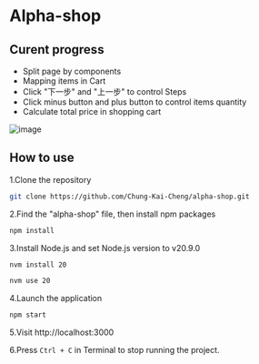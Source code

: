 # Alpha-shop

## Curent progress
- Split page by components
- Mapping items in Cart
- Click "下一步" and "上一步" to control Steps
- Click minus button and plus button to control items quantity
- Calculate total price in shopping cart

![image](https://github.com/Chung-Kai-Cheng/alpha-shop/assets/127296290/5d213757-1a56-4e3c-94f0-a637dfbff064)


## How to use

1.Clone the repository
```bash
git clone https://github.com/Chung-Kai-Cheng/alpha-shop.git
```

2.Find the "alpha-shop" file, then install npm packages
```bash
npm install
```

3.Install Node.js and set Node.js version to v20.9.0
```bash
nvm install 20
```
```bash
nvm use 20
```

4.Launch the application
```bash
npm start
```

5.Visit http://localhost:3000

6.Press ``` Ctrl + C ``` in Terminal to stop running the project.
